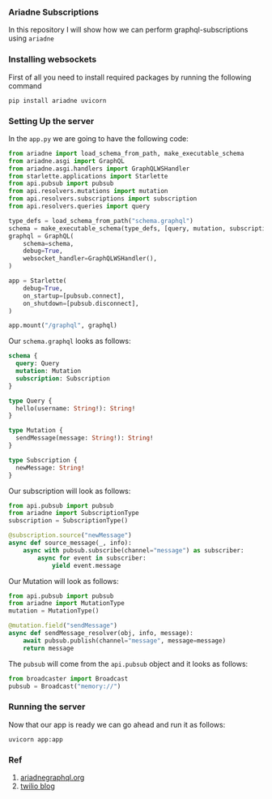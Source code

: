 ### Ariadne Subscriptions

In this repository I will show how we can perform graphql-subscriptions using `ariadne`

### Installing websockets

First of all you need to install required packages by running the following command

```shell
pip install ariadne uvicorn
```

### Setting Up the server

In the `app.py` we are going to have the following code:

```py
from ariadne import load_schema_from_path, make_executable_schema
from ariadne.asgi import GraphQL
from ariadne.asgi.handlers import GraphQLWSHandler
from starlette.applications import Starlette
from api.pubsub import pubsub
from api.resolvers.mutations import mutation
from api.resolvers.subscriptions import subscription
from api.resolvers.queries import query

type_defs = load_schema_from_path("schema.graphql")
schema = make_executable_schema(type_defs, [query, mutation, subscription])
graphql = GraphQL(
    schema=schema,
    debug=True,
    websocket_handler=GraphQLWSHandler(),
)

app = Starlette(
    debug=True,
    on_startup=[pubsub.connect],
    on_shutdown=[pubsub.disconnect],
)

app.mount("/graphql", graphql)
```

Our `schema.graphql` looks as follows:

```graphql
schema {
  query: Query
  mutation: Mutation
  subscription: Subscription
}

type Query {
  hello(username: String!): String!
}

type Mutation {
  sendMessage(message: String!): String!
}

type Subscription {
  newMessage: String!
}
```

Our subscription will look as follows:

```py
from api.pubsub import pubsub
from ariadne import SubscriptionType
subscription = SubscriptionType()

@subscription.source("newMessage")
async def source_message(_, info):
    async with pubsub.subscribe(channel="message") as subscriber:
        async for event in subscriber:
            yield event.message
```

Our Mutation will look as follows:

```py
from api.pubsub import pubsub
from ariadne import MutationType
mutation = MutationType()

@mutation.field("sendMessage")
async def sendMessage_resolver(obj, info, message):
    await pubsub.publish(channel="message", message=message)
    return message
```

The `pubsub` will come from the `api.pubsub` object and it looks as follows:

```py
from broadcaster import Broadcast
pubsub = Broadcast("memory://")
```

### Running the server

Now that our app is ready we can go ahead and run it as follows:

```shell
uvicorn app:app
```

### Ref

1. [ariadnegraphql.org](https://ariadnegraphql.org/docs/subscriptions.html)
2. [twilio blog](https://www.twilio.com/blog/graphql-api-subscriptions-python-asyncio-ariadne)
